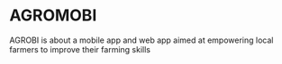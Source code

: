 # AGROMOBI
AGROBI is about a mobile app and web app  aimed at empowering local farmers to improve their farming skills 
